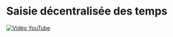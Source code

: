 # Saisie décentralisée des temps

[![Vidéo YouTube](https://www.youtube.com/embed/L1NmJXvEOMM)](https://www.youtube.com/embed/L1NmJXvEOMM)

